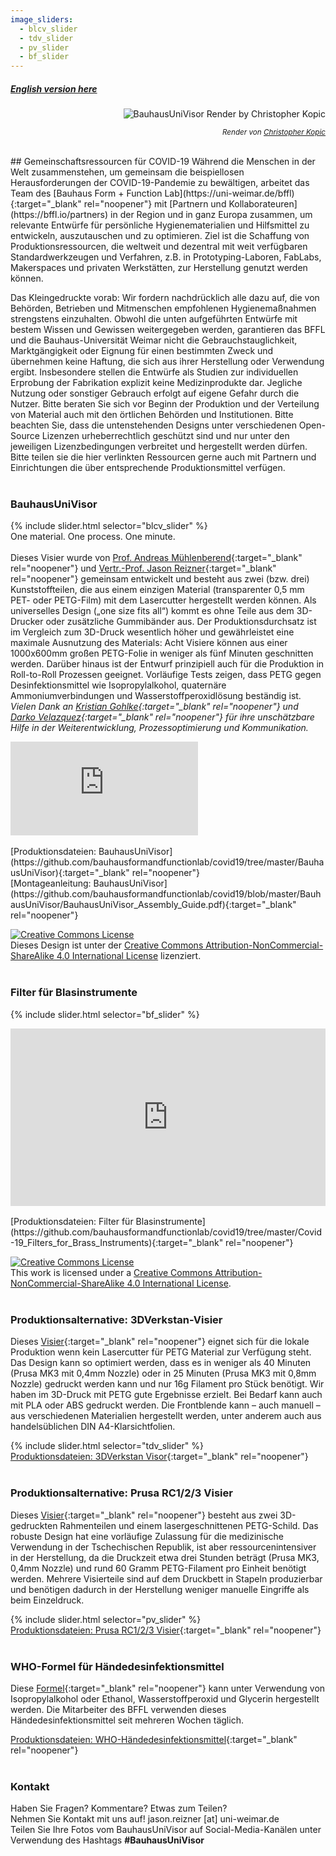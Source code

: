 ```yaml
---
image_sliders:
  - blcv_slider
  - tdv_slider
  - pv_slider
  - bf_slider
---
```


##### [English version here](https://bffl.io)

<div style="text-align: right"><img src="https://bffl.io/assets/images/buv/3.kopic.jpg" alt="BauhausUniVisor Render by Christopher Kopic"><p><small><em>Render von <a href="https://www.instagram.com/p/B_pqTnNHt6W" target="_blank">Christopher Kopic</a></em></small></p></div><br />
## Gemeinschaftsressourcen für COVID-19
Während die Menschen in der Welt zusammenstehen, um gemeinsam die beispiellosen Herausforderungen der COVID-19-Pandemie zu bewältigen, arbeitet das Team des [Bauhaus Form + Function Lab](https://uni-weimar.de/bffl){:target="_blank" rel="noopener"} mit [Partnern und Kollaborateuren](https://bffl.io/partners) in der Region und in ganz Europa zusammen, um relevante Entwürfe für persönliche Hygienematerialien und Hilfsmittel zu entwickeln, auszutauschen und zu optimieren. Ziel ist die Schaffung von Produktionsressourcen, die weltweit und dezentral mit weit verfügbaren Standardwerkzeugen und Verfahren, z.B. in Prototyping-Laboren, FabLabs, Makerspaces und privaten Werkstätten, zur Herstellung genutzt werden können.

Das Kleingedruckte vorab: Wir fordern nachdrücklich alle dazu auf, die von Behörden, Betrieben und Mitmenschen empfohlenen Hygienemaßnahmen strengstens einzuhalten. Obwohl die unten aufgeführten Entwürfe mit bestem Wissen und Gewissen weitergegeben werden, garantieren das BFFL und die Bauhaus-Universität Weimar nicht die Gebrauchstauglichkeit, Marktgängigkeit oder Eignung für einen bestimmten Zweck und übernehmen keine Haftung, die sich aus ihrer Herstellung oder Verwendung ergibt. Insbesondere stellen die Entwürfe als Studien zur individuellen Erprobung der Fabrikation explizit keine Medizinprodukte dar. Jegliche Nutzung oder sonstiger Gebrauch erfolgt auf eigene Gefahr durch die Nutzer. Bitte beraten Sie sich vor Beginn der Produktion und der Verteilung von Material auch mit den örtlichen Behörden und Institutionen.
Bitte beachten Sie, dass die untenstehenden Designs unter verschiedenen Open-Source Lizenzen urheberrechtlich geschützt sind und nur unter den jeweiligen Lizenzbedingungen verbreitet und hergestellt werden dürfen. Bitte teilen sie die hier verlinkten Ressourcen gerne auch mit Partnern und Einrichtungen die über entsprechende Produktionsmittel verfügen.
<br /><br />
### BauhausUniVisor<br />

{% include slider.html selector="blcv_slider" %}
<br />
One material. One process. One minute.<br /><br />
Dieses Visier wurde von [Prof. Andreas Mühlenberend](https://www.uni-weimar.de/en/art-and-design/structure/disciplines-staff/produktdesign-product-design/prof-andreas-muehlenberend/){:target="_blank" rel="noopener"} und [Vertr.-Prof. Jason Reizner](https://www.uni-weimar.de/de/kunst-und-gestaltung/professuren/interface-design/){:target="_blank" rel="noopener"} gemeinsam entwickelt und besteht aus zwei (bzw. drei) Kunststoffteilen, die aus einem einzigen Material (transparenter 0,5 mm PET- oder PETG-Film) mit dem Lasercutter hergestellt werden können. Als universelles Design („one size fits all“) kommt es ohne Teile aus dem 3D-Drucker oder zusätzliche Gummibänder aus. Der Produktionsdurchsatz ist im Vergleich zum 3D-Druck wesentlich höher und gewährleistet eine maximale Ausnutzung des Materials: Acht Visiere können aus einer 1000x600mm großen PETG-Folie in weniger als fünf Minuten geschnitten werden. Darüber hinaus ist der Entwurf prinzipiell auch für die Produktion in Roll-to-Roll Prozessen geeignet. Vorläufige Tests zeigen, dass PETG gegen Desinfektionsmittel wie Isopropylalkohol, quaternäre Ammoniumverbindungen und Wasserstoffperoxidlösung beständig ist. *Vielen Dank an [Kristian Gohlke](https://www.uni-weimar.de/de/kunst-und-gestaltung/struktur/lehrgebiete-personen/produktdesign/kristian-gohlke-msc-digital-media/){:target="_blank" rel="noopener"} und [Darko Velazquez](https://www.uni-weimar.de/de/kunst-und-gestaltung/struktur/lehrgebiete-personen/medienkunstmediengestaltung/jesus-velazquez/){:target="_blank" rel="noopener"} für ihre unschätzbare Hilfe in der Weiterentwicklung, Prozessoptimierung und Kommunikation.*

<div class="embed-youtube"><iframe src="https://www.youtube-nocookie.com/embed/OwdZA8pA-eQ?hd=1&modestbranding=1&showinfo=0&autohide=1&controls=1&hl=de&cc_load_policy=1&cc_lang_pref=de" frameborder="0" allow="accelerometer; autoplay=0; encrypted-media; gyroscope; picture-in-picture" allowfullscreen></iframe></div>
<br />
[Produktionsdateien: BauhausUniVisor](https://github.com/bauhausformandfunctionlab/covid19/tree/master/BauhausUniVisor){:target="_blank" rel="noopener"}<br />
[Montageanleitung: BauhausUniVisor](https://github.com/bauhausformandfunctionlab/covid19/blob/master/BauhausUniVisor/BauhausUniVisor_Assembly_Guide.pdf){:target="_blank" rel="noopener"}<br />

<a rel="license" href="http://creativecommons.org/licenses/by-nc-sa/4.0/" target="_blank"><img alt="Creative Commons License" style="border-width:0" src="https://i.creativecommons.org/l/by-nc-sa/4.0/88x31.png" /></a><br />Dieses Design ist unter der <a rel="license" href="http://creativecommons.org/licenses/by-nc-sa/4.0/" target="_blank">Creative Commons Attribution-NonCommercial-ShareAlike 4.0 International License</a> lizenziert.
<br /><br />
### Filter für Blasinstrumente

{% include slider.html selector="bf_slider" %}
<br />

<div style="padding:56.25% 0 0 0;position:relative;"><iframe src="https://player.vimeo.com/video/445131873?color=ffffff" style="position:absolute;top:0;left:0;width:100%;height:100%;" frameborder="0" allow="autoplay; fullscreen" allowfullscreen></iframe></div><script src="https://player.vimeo.com/api/player.js"></script>
<br />
[Produktionsdateien: Filter für Blasinstrumente](https://github.com/bauhausformandfunctionlab/covid19/tree/master/Covid-19_Filters_for_Brass_Instruments){:target="_blank" rel="noopener"}<br />

<a rel="license" href="http://creativecommons.org/licenses/by-nc-sa/4.0/" target="_blank"><img alt="Creative Commons License" style="border-width:0" src="https://i.creativecommons.org/l/by-nc-sa/4.0/88x31.png" /></a><br />This work is licensed under a <a rel="license" href="http://creativecommons.org/licenses/by-nc-sa/4.0/" target="_blank">Creative Commons Attribution-NonCommercial-ShareAlike 4.0 International License</a>.
<br /><br />
### Produktionsalternative: 3DVerkstan-Visier
Dieses [Visier](https://3dverkstan.se/protective-visor/){:target="_blank" rel="noopener"} eignet sich für die lokale Produktion wenn kein Lasercutter für PETG Material zur Verfügung steht. Das Design kann so optimiert werden, dass es in weniger als 40 Minuten (Prusa MK3 mit 0,4mm Nozzle) oder in 25 Minuten (Prusa MK3 mit 0,8mm Nozzle) gedruckt werden kann und nur 16g Filament pro Stück benötigt. Wir haben im 3D-Druck mit PETG gute Ergebnisse erzielt. Bei Bedarf kann auch mit PLA oder ABS gedruckt werden. Die Frontblende kann – auch manuell – aus verschiedenen Materialien hergestellt werden, unter anderem auch aus handelsüblichen DIN A4-Klarsichtfolien.

{% include slider.html selector="tdv_slider" %}
<br />
[Produktionsdateien: 3DVerkstan Visor](https://github.com/bauhausformandfunctionlab/covid19/tree/master/3DVerkstanVisor){:target="_blank" rel="noopener"}
<br /><br />
### Produktionsalternative: Prusa RC1/2/3 Visier
Dieses [Visier](https://www.prusaprinters.org/prints/25857-prusa-protective-face-shield-rc3){:target="_blank" rel="noopener"} besteht aus zwei 3D-gedruckten Rahmenteilen und einem lasergeschnittenen PETG-Schild.
Das robuste Design hat eine vorläufige Zulassung für die medizinische Verwendung in der Tschechischen Republik, ist aber ressourcenintensiver in der Herstellung, da die Druckzeit etwa drei Stunden beträgt (Prusa MK3, 0,4mm Nozzle) und rund 60 Gramm PETG-Filament pro Einheit benötigt werden. Mehrere Visierteile sind auf dem Druckbett in Stapeln produzierbar und benötigen dadurch in der Herstellung weniger manuelle Eingriffe als beim Einzeldruck.

{% include slider.html selector="pv_slider" %}
<br />
[Produktionsdateien: Prusa RC1/2/3 Visier](https://github.com/bauhausformandfunctionlab/covid19/tree/master/PrusaVisor){:target="_blank" rel="noopener"}
<br /><br />
### WHO-Formel für Händedesinfektionsmittel
Diese [Formel](https://www.who.int/gpsc/5may/Guide_to_Local_Production.pdf){:target="_blank" rel="noopener"} kann unter Verwendung von Isopropylalkohol oder Ethanol, Wasserstoffperoxid und Glycerin hergestellt werden. Die Mitarbeiter des BFFL verwenden dieses Händedesinfektionsmittel seit mehreren Wochen täglich.

[Produktionsdateien: WHO-Händedesinfektionsmittel](https://github.com/bauhausformandfunctionlab/covid19/tree/master/WHOHandSanitizer){:target="_blank" rel="noopener"}
<br /><br />
### Kontakt
Haben Sie Fragen? Kommentare? Etwas zum Teilen?<br />
Nehmen Sie Kontakt mit uns auf! jason.reizner [at] uni-weimar.de<br />
Teilen Sie Ihre Fotos vom BauhausUniVisor auf Social-Media-Kanälen unter Verwendung des Hashtags **#BauhausUniVisor**<br />
